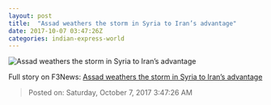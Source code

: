 ```yaml
---
layout: post
title:  "Assad weathers the storm in Syria to Iran’s advantage"
date: 2017-10-07 03:47:26Z
categories: indian-express-world
---
```


![Assad weathers the storm in Syria to Iran’s advantage](http://images.indianexpress.com/2015/11/bashar-assad_759.jpg?w=759)




Full story on F3News: [Assad weathers the storm in Syria to Iran’s advantage](http://www.f3nws.com/n/pcXfbF)

> Posted on: Saturday, October 7, 2017 3:47:26 AM
